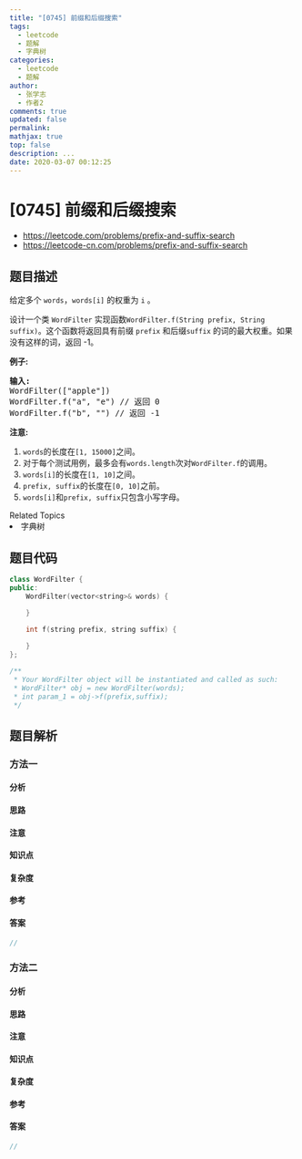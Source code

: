 ```yaml
---
title: "[0745] 前缀和后缀搜索"
tags:
  - leetcode
  - 题解
  - 字典树
categories:
  - leetcode
  - 题解
author:
  - 张学志
  - 作者2
comments: true
updated: false
permalink:
mathjax: true
top: false
description: ...
date: 2020-03-07 00:12:25
---
```



# [0745] 前缀和后缀搜索
* https://leetcode.com/problems/prefix-and-suffix-search
* https://leetcode-cn.com/problems/prefix-and-suffix-search


## 题目描述

<p>给定多个&nbsp;<code>words</code>，<code>words[i]</code>&nbsp;的权重为&nbsp;<code>i</code>&nbsp;。</p>

<p>设计一个类&nbsp;<code>WordFilter</code>&nbsp;实现函数<code>WordFilter.f(String prefix, String suffix)</code>。这个函数将返回具有前缀&nbsp;<code>prefix</code>&nbsp;和后缀<code>suffix</code>&nbsp;的词的最大权重。如果没有这样的词，返回 -1。</p>

<p><strong>例子:</strong></p>

<pre>
<strong>输入:</strong>
WordFilter([&quot;apple&quot;])
WordFilter.f(&quot;a&quot;, &quot;e&quot;) // 返回 0
WordFilter.f(&quot;b&quot;, &quot;&quot;) // 返回 -1
</pre>

<p><strong>注意:</strong></p>

<ol>
	<li><code>words</code>的长度在<code>[1, 15000]</code>之间。</li>
	<li>对于每个测试用例，最多会有<code>words.length</code>次对<code>WordFilter.f</code>的调用。</li>
	<li><code>words[i]</code>的长度在<code>[1, 10]</code>之间。</li>
	<li><code>prefix, suffix</code>的长度在<code>[0, 10]</code>之前。</li>
	<li><code>words[i]</code>和<code>prefix, suffix</code>只包含小写字母。</li>
</ol>
<div><div>Related Topics</div><div><li>字典树</li></div></div>


## 题目代码

```cpp
class WordFilter {
public:
    WordFilter(vector<string>& words) {

    }
    
    int f(string prefix, string suffix) {

    }
};

/**
 * Your WordFilter object will be instantiated and called as such:
 * WordFilter* obj = new WordFilter(words);
 * int param_1 = obj->f(prefix,suffix);
 */
```


## 题目解析


### 方法一

#### 分析

#### 思路

#### 注意

#### 知识点

#### 复杂度

#### 参考

#### 答案

```cpp
//
```


### 方法二

#### 分析

#### 思路

#### 注意

#### 知识点

#### 复杂度

#### 参考

#### 答案

```cpp
//
```


